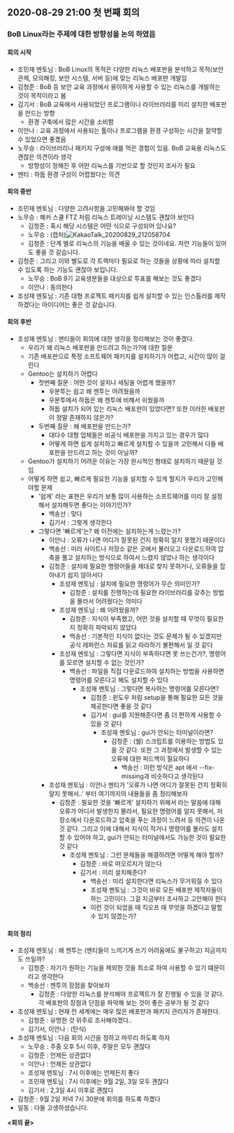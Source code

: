 ## 2020-08-29 21:00 첫 번째 회의
### BoB Linux라는 주제에 대한 방향성을 논의 하였음
#### 회의 시작
- 조민재 멘토님 : BoB Linux의 목적은 다양한 리눅스 배포판을 분석하고 목적(보안 관제, 모의해킹, 보안 시스템, 서버 등)에 맞는 리눅스 배포판 개발임
- 김청준 : BoB 등 보안 교육 과정에서 용이하게 사용할 수 있는 리눅스를 개발하는 것이 목적이라고 봄
- 김기서 : BoB 교육에서 사용되었던 프로그램이나 라이브러리를 미리 설치한 배포판을 만드는 방향
  - 환경 구축에서 많은 시간을 소비함
- 이안나 : 교육 과정에서 사용되는 툴이나 프로그램을 환경 구성하는 시간을 절약할 수 있었으면 좋곘음
- 노무승 : 라이브러리나 패키지 구성에 애를 먹은 경험이 있음. BoB 교육용 리눅스도 괜찮은 의견이라 생각
  - 방향성이 정해진 후 어떤 리눅스를 기반으로 할 것인지 조사가 필요
- 멘티 : 하둡 환경 구성이 어렵웠다는 의견

#### 회의 중반
- 조민재 멘토님 : 다양한 고려사항을 고민해봐야 할 것임
- 노무승 : 해커 스쿨 FTZ 처럼 리눅스 트레이닝 시스템도 괜찮아 보인다
  - 김청준 : 혹시 해당 시스템은 어떤 식으로 구성되어 있나요?
  - 노무승 : (캡처)![KakaoTalk_20200829_212058704](https://user-images.githubusercontent.com/67176669/91658756-04bc4580-eb06-11ea-865b-f31b163f5b51.png)
  - 김청준 : 단계 별로 리눅스의 기능을 배울 수 있는 것이네요. 저런 기능들이 있어도 좋을 것 같습니다. 
- 김청준 : 그리고 이와 별도로 각 트랙마다 필요로 하는 것들을 상황에 따라 설치할 수 있도록 하는 기능도 괜찮아 보입니다.  
  - 노무승 : BoB 9기 교육생분들을 대상으로 투표를 해보는 것도 좋겠다
  - 이안나 : 동의한다
- 조성재 멘토님 : 기존 대형 프로젝트 패키지를 쉽게 설치할 수 있는 인스톨러를 제작하겠다는 아이디어는 좋은 것 같습니다.

#### 회의 후반
- 조성재 멘토님 : 멘티들이 회의에 대한 생각을 정리해보는 것이 좋겠다.
  - 우리가 왜 리눅스 배포판을 만드려고 하는가?에 대한 질문
  - 기존 배포판으로 특정 소프트웨어 패키지를 설치하기가 어렵고, 시간이 많이 걸린다
  - Gentoo는 설치하기 어렵다
    - 첫번째 질문 : 어떤 것이 설치나 세팅을 어렵게 했을까? 
      - 우분투는 쉽고 왜 젠투는 어려웠을까
      - 우분투에서 하둡은 왜 젠투에 비해서 쉬웠을까
      - 하둡 설치가 되어 있는 리눅스 배포판이 있었다면? 또한 이러한 배포판이 정말 존재하지 않은가?
    - 두번째 질문 : 왜 배포판을 만드는가?
      - 대다수 대형 업체들은 비공식 배포판을 가지고 있는 경우가 많다
      - 어떻게 하면 쉽게 설치하고 빠르게 설치할 수 있을까 고민해서 다들 배포판을 만드려고 하는 것이 아닐까?
   - Gentoo가 설치하기 어려운 이유는 가장 원시적인 형태로 설치하기 때문일 것임
   - 어떻게 하면 쉽고, 빠르게 필요한 기능을 설치할 수 있게 할지가 우리가 고민해야할 문제
     - '쉽게' 라는 표현은 우리가 보통 많이 사용하는 소프트웨어를 미리 잘 설정해서 설치해두면 좋다는 이야기인가?
       - 백송선 : 맞다
       - 김기서 : 그렇게 생각한다
     - 그렇다면 '빠르게'는? 왜 이전에는 설치하는게 느렸는가?
       - 이안나 : 오류가 나면 어디가 잘못된 건지 정확히 알지 못했기 때문이다
       - 백송선 : 미러 사이트나 저장소 같은 곳에서 불러오고 다운로드하여 압축을 풀고 설치하는 방식으로 하여서 느렸지 않았나 하는 생각이다
       - 김청준 : 설치에 필요한 명령어들을 제대로 찾지 못하거나, 오류들을 잡아내기 쉽지 않아서다
         - 조성재 멘토님 : 설치에 필요한 명령어가 무슨 의미인가?
           - 김청준 : 설치를 진행하는데 필요한 라이브러리를 갖추는 방법을 몰라서 어려웠다는 의미다
         - 조성재 멘토님 : 왜 어려웠을까?
           - 김청준 : 지식이 부족했고, 어떤 것을 설치할 때 무엇이 필요한지 정확히 파악되지 않았다
           - 백송선 : 기본적인 지식이 없다는 것도 문제가 될 수 있겠지만  공식 레퍼런스 자료를 읽고 따라하기 불편해서 일 것 같다
         - 조성재 멘토님 : 그렇다면 지식이 부족하다면 못 쓰는건가?, 명령어를 모르면 설치할 수 없는 것인가?
           - 백송선 : 파일을 직접 다운로드하여 설치하는 방법을 사용하면 명령어를 모른다고 해도 설치할 수 있다
             - 조성재 멘토님 : 그렇다면 복사하는 명령어를 모른다면?
               - 김청준 : 윈도우 처럼 setup을 통해 필요한 모든 것을 제공한다면 좋을 것 같다
               - 김기서 : gui를 지원해준다면 좀 더 편하게 사용할 수 있을 것 같다
                 - 조성재 멘토님 : gui가 안되는 터미널이라면?
                   - 김청준 : (쉘) 스크립트를 이용하는 방법도 있을 것 같다. 또한 그 과정에서 발생할 수 있는 오류에 대한 피드백이 필요하다
                     - 백송선 : 이런 방식은 apt 에서 --fix-missing과 비슷하다고 생각된다
       - 조성재 멘토님 : 이안나 멘티가 '오류가 나면 어디가 잘못된 건지 정확히 알지 못해서..' 부터 여기까지의 내용들을 좀 정리해보자
         - 김청준 : 필요한 것을 '빠르게' 설치하기 위해서 라는 말씀에 대해 오류가 어디서 발생한지 몰라서, 필요한 명령어를 알지 못해서, 저장소에서 다운로드하고 압축을 푸는 과정이 느려서 등 의견이 나온 것 같다. 그리고 이에 대해서 지식이 적거나 명령어를 몰라도 설치할 수 있어야 하고, gui가 안되는 터미널에서도 가능한 것이 필요한 것 같다
           - 조성재 멘토님 : 그런 문제들을 해결하려면 어떻게 해야 할까?
             - 김청준 : 바로 떠오르지가 않는다
             - 김기서 : 미리 설치해준다?
               - 백송선 : 미리 설치한다면 리눅스가 무거워질 수 있다
               - 조성재 멘토님 : 그것이 바로 모든 배포판 제작자들이 하는 고민이다. 그걸 지금부터 조사하고 고안해야 한다
               - 이런 것이 되었을 때 킥오프 때 무엇을 하겠다고 말할 수 있지 않겠는가?
#### 회의 정리
- 조성재 멘토님 : 왜 젠투는 (멘티들이 느끼기게 쓰기 어려움에도 불구하고) 지금까지도 쓰일까?
  - 김청준 : 자기가 원하는 기능을 제외한 것을 최소로 하여 사용할 수 있기 떄문이라고 생각한다
  - 백송선 : 젠투의 장점을 찾아보자
    - 김청준 : 다양한 리눅스를 분석해야 프로젝트가 잘 진행될 수 있을 것 같다. 각 배포판의 장점과 단점을 파악해 보는 것이 좋은 공부가 될 것 같다
- 조성재 멘토님 : 현재 전 세계에는 매우 많은 배포판과 패키지 관리자가 존재한다.
  - 김청준 : 유명한 것 위주로 조사해야겠다..
  - 김기서, 이안나 : (탄식)
- 조성재 멘토님 : 다음 회의 시간을 정하고 마무리 하도록 하자
  - 노무승 : 주중 오후 5시 이후, 주말은 모두 괜찮다
  - 김청준 : 언제든 상관없다
  - 이안나 : 언제든 상관없다
  - 조성재 멘토님 : 7시 이후에는 언제든지 좋다
  - 조민재 멘토님 : 7시 이후에는 9월 2일, 3일 모두 괜찮다
  - 김기서 : 2,3일 4시 이후로 괜찮다
- 김청준 : 9월 2일 저녁 7시 30분에 회의를 하도록 하곘다
- 일동 : 다들 고생하셨습니다.

**<회의 끝>**
   
